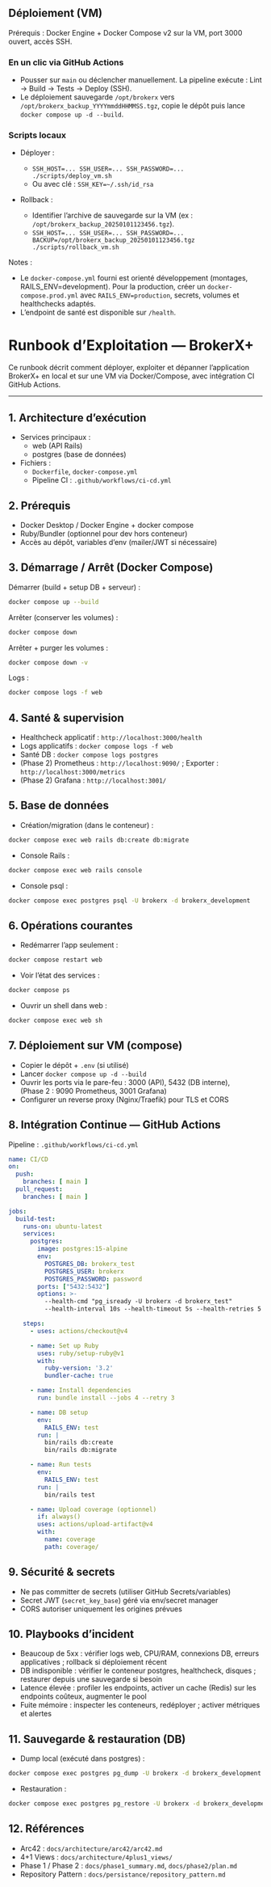 ## Déploiement (VM)

Prérequis : Docker Engine + Docker Compose v2 sur la VM, port 3000 ouvert, accès SSH.

### En un clic via GitHub Actions

- Pousser sur `main` ou déclencher manuellement. La pipeline exécute : Lint → Build → Tests → Deploy (SSH).
- Le déploiement sauvegarde `/opt/brokerx` vers `/opt/brokerx_backup_YYYYmmddHHMMSS.tgz`, copie le dépôt puis lance `docker compose up -d --build`.

### Scripts locaux

- Déployer :
  - `SSH_HOST=... SSH_USER=... SSH_PASSWORD=... ./scripts/deploy_vm.sh`
  - Ou avec clé : `SSH_KEY=~/.ssh/id_rsa`

- Rollback :
  - Identifier l’archive de sauvegarde sur la VM (ex : `/opt/brokerx_backup_20250101123456.tgz`).
  - `SSH_HOST=... SSH_USER=... SSH_PASSWORD=... BACKUP=/opt/brokerx_backup_20250101123456.tgz ./scripts/rollback_vm.sh`

Notes :
- Le `docker-compose.yml` fourni est orienté développement (montages, RAILS_ENV=development). Pour la production, créer un `docker-compose.prod.yml` avec `RAILS_ENV=production`, secrets, volumes et healthchecks adaptés.
- L’endpoint de santé est disponible sur `/health`.
# Runbook d’Exploitation — BrokerX+

Ce runbook décrit comment déployer, exploiter et dépanner l’application BrokerX+ en local et sur une VM via Docker/Compose, avec intégration CI GitHub Actions.

---

## 1. Architecture d’exécution
- Services principaux :
  - web (API Rails)
  - postgres (base de données)
- Fichiers :
  - `Dockerfile`, `docker-compose.yml`
  - Pipeline CI : `.github/workflows/ci-cd.yml`

## 2. Prérequis
- Docker Desktop / Docker Engine + docker compose
- Ruby/Bundler (optionnel pour dev hors conteneur)
- Accès au dépôt, variables d’env (mailer/JWT si nécessaire)

## 3. Démarrage / Arrêt (Docker Compose)

Démarrer (build + setup DB + serveur) :
```bash
docker compose up --build
```

Arrêter (conserver les volumes) :
```bash
docker compose down
```

Arrêter + purger les volumes :
```bash
docker compose down -v
```

Logs :
```bash
docker compose logs -f web
```

## 4. Santé & supervision
- Healthcheck applicatif : `http://localhost:3000/health`
- Logs applicatifs : `docker compose logs -f web`
- Santé DB : `docker compose logs postgres`
- (Phase 2) Prometheus : `http://localhost:9090/` ; Exporter : `http://localhost:3000/metrics`
- (Phase 2) Grafana : `http://localhost:3001/`

## 5. Base de données
- Création/migration (dans le conteneur) :
```bash
docker compose exec web rails db:create db:migrate
```
- Console Rails :
```bash
docker compose exec web rails console
```
- Console psql :
```bash
docker compose exec postgres psql -U brokerx -d brokerx_development
```

## 6. Opérations courantes
- Redémarrer l’app seulement :
```bash
docker compose restart web
```
- Voir l’état des services :
```bash
docker compose ps
```
- Ouvrir un shell dans web :
```bash
docker compose exec web sh
```

## 7. Déploiement sur VM (compose)
- Copier le dépôt + `.env` (si utilisé)
- Lancer `docker compose up -d --build`
- Ouvrir les ports via le pare-feu : 3000 (API), 5432 (DB interne), (Phase 2 : 9090 Prometheus, 3001 Grafana)
- Configurer un reverse proxy (Nginx/Traefik) pour TLS et CORS

## 8. Intégration Continue — GitHub Actions
Pipeline : `.github/workflows/ci-cd.yml`
```yaml
name: CI/CD
on:
  push:
    branches: [ main ]
  pull_request:
    branches: [ main ]

jobs:
  build-test:
    runs-on: ubuntu-latest
    services:
      postgres:
        image: postgres:15-alpine
        env:
          POSTGRES_DB: brokerx_test
          POSTGRES_USER: brokerx
          POSTGRES_PASSWORD: password
        ports: ["5432:5432"]
        options: >-
          --health-cmd "pg_isready -U brokerx -d brokerx_test"
          --health-interval 10s --health-timeout 5s --health-retries 5

    steps:
      - uses: actions/checkout@v4

      - name: Set up Ruby
        uses: ruby/setup-ruby@v1
        with:
          ruby-version: '3.2'
          bundler-cache: true

      - name: Install dependencies
        run: bundle install --jobs 4 --retry 3

      - name: DB setup
        env:
          RAILS_ENV: test
        run: |
          bin/rails db:create
          bin/rails db:migrate

      - name: Run tests
        env:
          RAILS_ENV: test
        run: |
          bin/rails test

      - name: Upload coverage (optionnel)
        if: always()
        uses: actions/upload-artifact@v4
        with:
          name: coverage
          path: coverage/
```

## 9. Sécurité & secrets
- Ne pas committer de secrets (utiliser GitHub Secrets/variables)
- Secret JWT (`secret_key_base`) géré via env/secret manager
- CORS autoriser uniquement les origines prévues


## 10. Playbooks d’incident
- Beaucoup de 5xx : vérifier logs web, CPU/RAM, connexions DB, erreurs applicatives ; rollback si déploiement récent
- DB indisponible : vérifier le conteneur postgres, healthcheck, disques ; restaurer depuis une sauvegarde si besoin
- Latence élevée : profiler les endpoints, activer un cache (Redis) sur les endpoints coûteux, augmenter le pool
- Fuite mémoire : inspecter les conteneurs, redéployer ; activer métriques et alertes

## 11. Sauvegarde & restauration (DB)
- Dump local (exécuté dans postgres) :
```bash
docker compose exec postgres pg_dump -U brokerx -d brokerx_development -F c -f /tmp/backup.dump
```
- Restauration :
```bash
docker compose exec postgres pg_restore -U brokerx -d brokerx_development /tmp/backup.dump
```

## 12. Références
- Arc42 : `docs/architecture/arc42/arc42.md`
- 4+1 Views : `docs/architecture/4plus1_views/`
- Phase 1 / Phase 2 : `docs/phase1_summary.md`, `docs/phase2/plan.md`
- Repository Pattern : `docs/persistance/repository_pattern.md`
